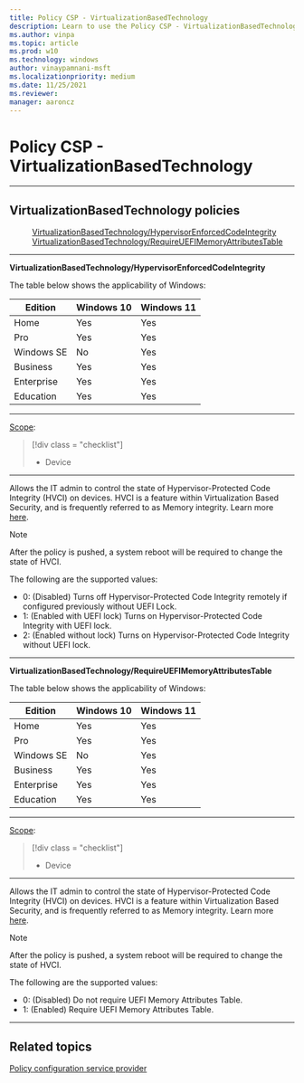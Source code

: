 ```yaml
---
title: Policy CSP - VirtualizationBasedTechnology
description: Learn to use the Policy CSP - VirtualizationBasedTechnology setting to control the state of Hypervisor-protected Code Integrity (HVCI) on devices.
ms.author: vinpa
ms.topic: article
ms.prod: w10
ms.technology: windows
author: vinaypamnani-msft
ms.localizationpriority: medium
ms.date: 11/25/2021
ms.reviewer: 
manager: aaroncz
---
```


# Policy CSP - VirtualizationBasedTechnology

<hr/>

<!--Policies-->
## VirtualizationBasedTechnology policies

<dl>
  <dd>
    <a href="#virtualizationbasedtechnology-hypervisorenforcedcodeintegrity">VirtualizationBasedTechnology/HypervisorEnforcedCodeIntegrity</a>
  </dd>
  <dd>
    <a href="#virtualizationbasedtechnology-requireuefimemoryattributestable">VirtualizationBasedTechnology/RequireUEFIMemoryAttributesTable</a>
  </dd>
</dl>

<hr/>

<!--Policy-->
<a href="" id="virtualizationbasedtechnology-hypervisorenforcedcodeintegrity"></a>**VirtualizationBasedTechnology/HypervisorEnforcedCodeIntegrity**  

<!--SupportedSKUs-->
The table below shows the applicability of Windows:

|Edition|Windows 10|Windows 11|
|--- |--- |--- |
|Home|Yes|Yes|
|Pro|Yes|Yes|
|Windows SE|No|Yes|
|Business|Yes|Yes|
|Enterprise|Yes|Yes|
|Education|Yes|Yes|

<!--/SupportedSKUs-->
<hr/>

<!--Scope-->
[Scope](./policy-configuration-service-provider.md#policy-scope):

> [!div class = "checklist"]
> * Device

<hr/>

<!--/Scope-->
<!--Description-->
Allows the IT admin to control the state of Hypervisor-Protected Code Integrity (HVCI) on devices. HVCI is a feature within Virtualization Based Security, and is frequently referred to as Memory integrity. Learn more [here](/windows-hardware/design/device-experiences/oem-vbs).

>[!NOTE]
>After the policy is pushed, a system reboot will be required to change the state of HVCI.

<!--/Description-->
<!--SupportedValues-->
The following are the supported values:

- 0: (Disabled) Turns off Hypervisor-Protected Code Integrity remotely if configured previously without UEFI Lock.
- 1: (Enabled with UEFI lock) Turns on Hypervisor-Protected Code Integrity with UEFI lock.
- 2: (Enabled without lock) Turns on Hypervisor-Protected Code Integrity without UEFI lock.

<!--/SupportedValues-->
<!--Example-->

<!--/Example-->
<!--Validation-->

<!--/Validation-->
<!--/Policy-->
<hr/>

<!--Policy-->
<a href="" id="virtualizationbasedtechnology-requireuefimemoryattributestable"></a>**VirtualizationBasedTechnology/RequireUEFIMemoryAttributesTable**  

<!--SupportedSKUs-->
The table below shows the applicability of Windows:

|Edition|Windows 10|Windows 11|
|--- |--- |--- |
|Home|Yes|Yes|
|Pro|Yes|Yes|
|Windows SE|No|Yes|
|Business|Yes|Yes|
|Enterprise|Yes|Yes|
|Education|Yes|Yes|

<!--/SupportedSKUs-->
<hr/>

<!--Scope-->
[Scope](./policy-configuration-service-provider.md#policy-scope):

> [!div class = "checklist"]
> * Device

<hr/>

<!--/Scope-->
<!--Description-->
Allows the IT admin to control the state of Hypervisor-Protected Code Integrity (HVCI) on devices. HVCI is a feature within Virtualization Based Security, and is frequently referred to as Memory integrity. Learn more [here](/windows-hardware/design/device-experiences/oem-vbs).

>[!NOTE]
>After the policy is pushed, a system reboot will be required to change the state of HVCI.

<!--/Description-->
<!--SupportedValues-->

The following are the supported values:

- 0: (Disabled) Do not require UEFI Memory Attributes Table.
- 1: (Enabled) Require UEFI Memory Attributes Table.

<!--/SupportedValues-->
<!--Example-->

<!--/Example-->
<!--Validation-->

<!--/Validation-->
<!--/Policy-->
<hr/>

<!--/Policies-->

## Related topics

[Policy configuration service provider](policy-configuration-service-provider.md)